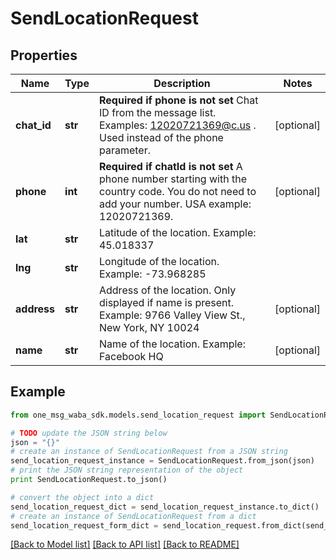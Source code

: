 # SendLocationRequest


## Properties
Name | Type | Description | Notes
------------ | ------------- | ------------- | -------------
**chat_id** | **str** | **Required if phone is not set**  Chat ID from the message list. Examples: 12020721369@c.us . Used instead of the phone parameter. | [optional] 
**phone** | **int** | **Required if chatId is not set**  A phone number starting with the country code. You do not need to add your number.   USA example: 12020721369. | [optional] 
**lat** | **str** | Latitude of the location. Example: 45.018337 | 
**lng** | **str** | Longitude of the location. Example: -73.968285 | 
**address** | **str** | Address of the location. Only displayed if name is present. Example: 9766 Valley View St., New York, NY 10024 | [optional] 
**name** | **str** | Name of the location. Example: Facebook HQ | [optional] 

## Example

```python
from one_msg_waba_sdk.models.send_location_request import SendLocationRequest

# TODO update the JSON string below
json = "{}"
# create an instance of SendLocationRequest from a JSON string
send_location_request_instance = SendLocationRequest.from_json(json)
# print the JSON string representation of the object
print SendLocationRequest.to_json()

# convert the object into a dict
send_location_request_dict = send_location_request_instance.to_dict()
# create an instance of SendLocationRequest from a dict
send_location_request_form_dict = send_location_request.from_dict(send_location_request_dict)
```
[[Back to Model list]](../README.md#documentation-for-models) [[Back to API list]](../README.md#documentation-for-api-endpoints) [[Back to README]](../README.md)


